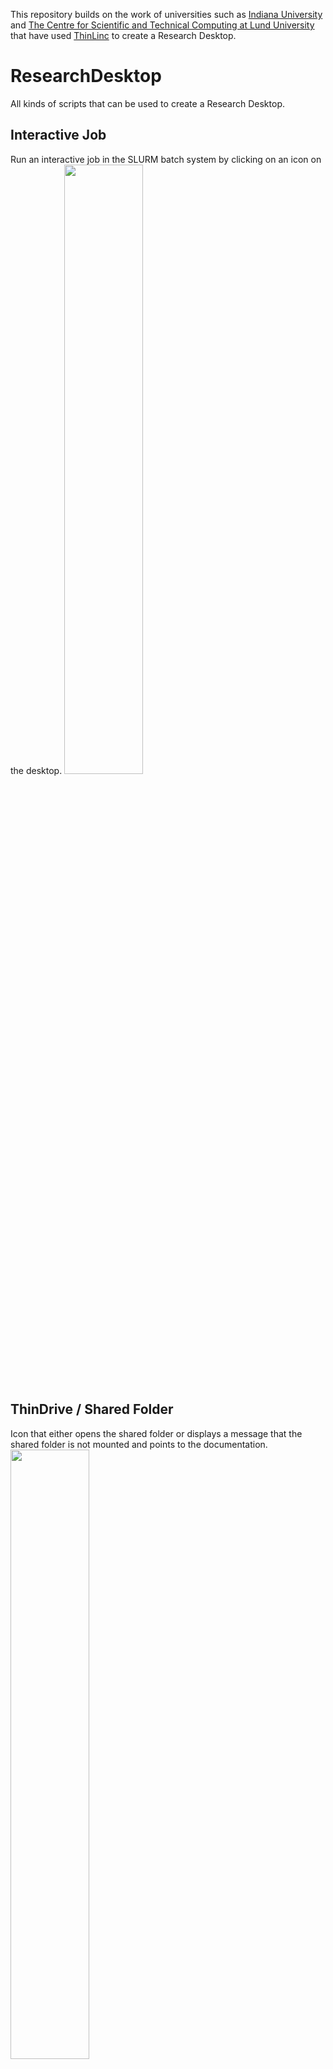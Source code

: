 This repository builds on the work of universities such as [Indiana University](https://kb.iu.edu/d/apum) and [The Centre for Scientific and Technical Computing at Lund University](https://www.lunarc.lu.se/) that have used [ThinLinc](https://www.cendio.com/) to create a Research Desktop. 

# ResearchDesktop
All kinds of scripts that can be used to create a Research Desktop.

## Interactive Job
Run an interactive job in the SLURM batch system by clicking on an icon on the desktop.
<img src="https://github.com/RobertHenschel/ResearchDesktop/blob/main/InteractiveJob/interactiveJob.gif" width="50%">

## ThinDrive / Shared Folder
Icon that either opens the shared folder or displays a message that the shared folder is not mounted and points to the documentation.
<img src="https://github.com/RobertHenschel/ResearchDesktop/blob/main/ThinDrive/thinDrive.gif" width="50%">

## Application on a compute node with X-Fowarding to the Desktop
Run an application on a compute node and display the GUI on the desktop, by clicking on an icon on the desktop.
<img src="https://github.com/RobertHenschel/ResearchDesktop/blob/main/AppOnComputeNode/xterm.gif" width="50%">
